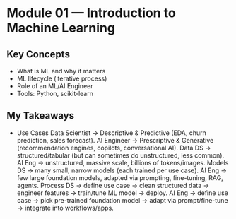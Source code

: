 # Module 01 — Introduction to Machine Learning

## Key Concepts
- What is ML and why it matters
- ML lifecycle (iterative process)
- Role of an ML/AI Engineer
- Tools: Python, scikit-learn

## My Takeaways
- Use Cases
Data Scientist → Descriptive & Predictive (EDA, churn prediction, sales forecast).
AI Engineer → Prescriptive & Generative (recommendation engines, copilots, conversational AI).
Data
DS → structured/tabular (but can sometimes do unstructured, less common).
AI Eng → unstructured, massive scale, billions of tokens/images.
Models
DS → many small, narrow models (each trained per use case).
AI Eng → few large foundation models, adapted via prompting, fine-tuning, RAG, agents.
Process
DS → define use case → clean structured data → engineer features → train/tune ML model → deploy.
AI Eng → define use case → pick pre-trained foundation model → adapt via prompt/fine-tune → integrate into workflows/apps.
